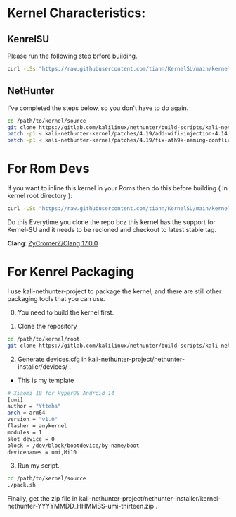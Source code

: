 # Kernel Characteristics:

## KenrelSU
Please run the following step brfore building.
```bash
curl -LSs "https://raw.githubusercontent.com/tiann/KernelSU/main/kernel/setup.sh" | bash -
```

## NetHunter

I've completed the steps below, so you don't have to do again.

```bash
cd /path/to/kernel/source
git clone https://gitlab.com/kalilinux/nethunter/build-scripts/kali-nethunter-kernel.git
patch -p1 < kali-nethunter-kernel/patches/4.19/add-wifi-injection-4.14.patch
patch -p1 < kali-nethunter-kernel/patches/4.19/fix-ath9k-naming-conflict.patch
```

# For Rom Devs

If you want to inline this kernel in your Roms then do this before building ( In kernel root directory ):

```bash
curl -LSs "https://raw.githubusercontent.com/tiann/KernelSU/main/kernel/setup.sh" | bash -
```

Do this Everytime you clone the repo bcz this kernel has the support for Kernel-SU and it needs to be recloned and checkout to latest stable tag.

**Clang**: [ZyCromerZ/Clang 17.0.0](https://github.com/ZyCromerZ/Clang/releases/tag/17.0.0-20230725-release)

# For Kenrel Packaging

I use kali-nethunter-project to package the kernel, and there are still other packaging tools that you can use.

0. You need to build the kernel first.

1. Clone the repository

```bash
cd /path/to/kernel/root
git clone https://gitlab.com/kalilinux/nethunter/build-scripts/kali-nethunter-project --depth=1
```

2. Generate devices.cfg in kali-nethunter-project/nethunter-installer/devices/ .

- This is my template

```bash
# Xiaomi 10 for HyperOS Android 14  
[umi]
author = "Yttehs"
arch = arm64
version = "v1.0"
flasher = anykernel
modules = 1
slot_device = 0
block = /dev/block/bootdevice/by-name/boot
devicenames = umi,Mi10
```

3. Run my script.

```bash
cd /path/to/kernel/source
./pack.sh
```

Finally, get the zip file in kali-nethunter-project/nethunter-installer/kernel-nethunter-YYYYMMDD_HHMMSS-umi-thirteen.zip .